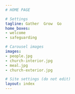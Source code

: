```yaml
---
# HOME PAGE

# Settings
tagline: Gather  Grow  Go
home_boxes:
- welcome
- safeguarding

# Carousel images
images:
- people.jpg
- church-interior.jpg
- meal.jpg
- church-exterior.jpg

# Site settings (do not edit)
layout: index
---
```

